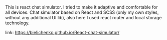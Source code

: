 This is react chat simulator.
I tried to make it adaptive and comfortable for all devices. Chat simulator based on React and SCSS (only my own styles, without any additional UI lib), also here I used react router and local storage technology.

link: https://bielichenko.github.io/React-chat-simulator/
